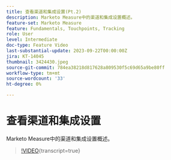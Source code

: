 ```yaml
---
title: 查看渠道和集成设置(Pt.2)
description: Marketo Measure中的渠道和集成设置概述。
feature-set: Marketo Measure
feature: Fundamentals, Touchpoints, Tracking
role: User
level: Intermediate
doc-type: Feature Video
last-substantial-update: 2023-09-22T00:00:00Z
jira: KT-14045
thumbnail: 3424430.jpeg
source-git-commit: 784ea38218d817628a809530f5c69d65a9be80ff
workflow-type: tm+mt
source-wordcount: '33'
ht-degree: 0%

---
```



# 查看渠道和集成设置

Marketo Measure中的渠道和集成设置概述。

>[!VIDEO](https://video.tv.adobe.com/v/3424430/?learn=on){transcript=true}

